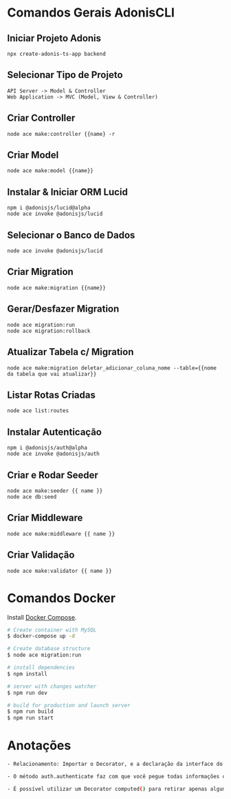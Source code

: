 # Comandos Gerais AdonisCLI

## Iniciar Projeto Adonis

```
npx create-adonis-ts-app backend
```

## Selecionar Tipo de Projeto

```
API Server -> Model & Controller
Web Application -> MVC (Model, View & Controller)
```

## Criar Controller

```
node ace make:controller {{name} -r
```

## Criar Model

```
node ace make:model {{name}}
```

## Instalar & Iniciar ORM Lucid

```
npm i @adonisjs/lucid@alpha
node ace invoke @adonisjs/lucid
```

## Selecionar o Banco de Dados

```
node ace invoke @adonisjs/lucid
```

## Criar Migration

```
node ace make:migration {{name}}
```

## Gerar/Desfazer Migration

```
node ace migration:run
node ace migration:rollback
```

## Atualizar Tabela c/ Migration

```
node ace make:migration deletar_adicionar_coluna_nome --table={{nome da tabela que vai atualizar}}
```

## Listar Rotas Criadas

```
node ace list:routes
```

## Instalar Autenticação 
```
npm i @adonisjs/auth@alpha
node ace invoke @adonisjs/auth
```

## Criar e Rodar Seeder 

```
node ace make:seeder {{ name }}
node ace db:seed
``` 

## Criar Middleware

```
node ace make:middleware {{ name }}
``` 

## Criar Validação

```
node ace make:validator {{ name }}
``` 


# Comandos Docker

Install [Docker Compose](https://docs.docker.com/compose/install/).

```bash
# Create container with MySQL
$ docker-compose up -d

# Create database structure
$ node ace migration:run

# install dependencies
$ npm install

# server with changes watcher
$ npm run dev

# build for production and launch server
$ npm run build
$ npm run start
```

# Anotações

```bash
- Relacionamento: Importar o Decorator, e a declaração da interface do type (belongsTo - BelongsTo) e depois alterar as informações na sequência -> Migration, Model & Controller.

- O método auth.authenticate faz com que você pegue todas informações da sessão do usuário logado.

- É possível utilizar um Decorator computed() para retirar apenas algumas informações de dentro do model.
```
